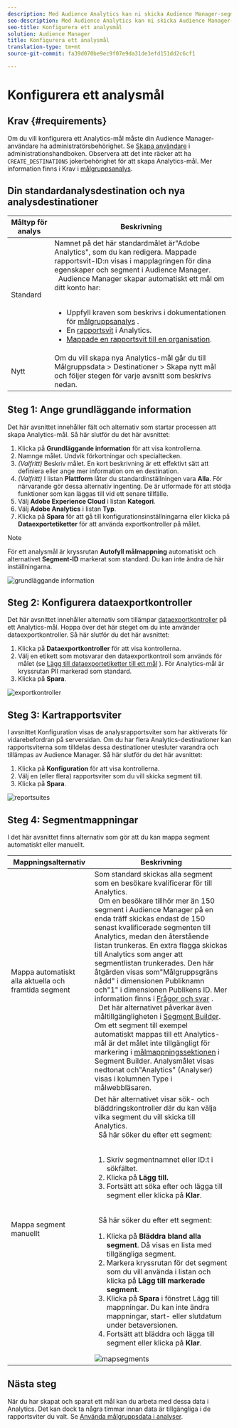 ```yaml
---
description: Med Audience Analytics kan ni skicka Audience Manager-segment till Analytics. Om du vill använda den här funktionen skapar du ett Analytics-mål och mappar segment till det i Audience Manager.
seo-description: Med Audience Analytics kan ni skicka Audience Manager-segment till Analytics. Om du vill använda den här funktionen skapar du ett Analytics-mål och mappar segment till det i Audience Manager.
seo-title: Konfigurera ett analysmål
solution: Audience Manager
title: Konfigurera ett analysmål
translation-type: tm+mt
source-git-commit: fa39d070be9ec9f07e9da31de3efd151dd2c6cf1

---
```



# Konfigurera ett analysmål

## Krav {#requirements}

Om du vill konfigurera ett Analytics-mål måste din Audience Manager-användare ha administratörsbehörighet. Se [Skapa användare](/help/using/features/administration/administration-overview.md#create-users) i administrationshandboken. Observera att det inte räcker att ha `CREATE_DESTINATIONS` jokerbehörighet [](/help/using/features/administration/administration-overview.md#wild-card-permissions) för att skapa Analytics-mål.
Mer information finns i Krav i [målgruppsanalys](https://marketing.adobe.com/resources/help/en_US/analytics/audiences/).

## Din standardanalysdestination och nya analysdestinationer

| Måltyp för analys | Beskrivning |
|---|---|
| Standard | Namnet på det här standardmålet är&quot;Adobe Analytics&quot;, som du kan redigera. Mappade rapportsvit-ID:n visas i mapplagringen för dina egenskaper och segment i Audience Manager. <br>  Audience Manager skapar automatiskt ett mål om ditt konto har: <br>  <ul><li>Uppfyll kraven som beskrivs i dokumentationen för [målgruppsanalys](https://marketing.adobe.com/resources/help/en_US/analytics/audiences/) .</li><li>En [rapportsvit](https://marketing.adobe.com/resources/help/en_US/sc/implement/ref-reports-report-suites.html) i Analytics.</li><li>[Mappade en rapportsvit till en organisation](https://marketing.adobe.com/resources/help/en_US/mcloud/report-suite-mapping.html).</li></ul> |
| Nytt | Om du vill skapa nya Analytics-mål går du till Målgruppsdata > Destinationer > Skapa nytt mål och följer stegen för varje avsnitt som beskrivs nedan. |

## Steg 1: Ange grundläggande information

Det här avsnittet innehåller fält och alternativ som startar processen att skapa Analytics-mål. Så här slutför du det här avsnittet:

1. Klicka på **Grundläggande information** för att visa kontrollerna.
2. Namnge målet. Undvik förkortningar och specialtecken.
3. *(Valfritt)* Beskriv målet. En kort beskrivning är ett effektivt sätt att definiera eller ange mer information om en destination.
4. *(Valfritt)* I listan **Plattform** låter du standardinställningen vara **Alla**. För närvarande gör dessa alternativ ingenting. De är utformade för att stödja funktioner som kan läggas till vid ett senare tillfälle.
5. Välj **Adobe Experience Cloud** i listan **Kategori**.
6. Välj **Adobe Analytics** i listan **Typ**.
7. Klicka på **Spara** för att gå till konfigurationsinställningarna eller klicka på **Dataexportetiketter** för att använda exportkontroller på målet.

>[!NOTE]
>
>För ett analysmål är kryssrutan **Autofyll målmappning** automatiskt och alternativet **Segment-ID** markerat som standard. Du kan inte ändra de här inställningarna.

![grundläggande information](assets/basicinformation.png)

## Steg 2: Konfigurera dataexportkontroller

Det här avsnittet innehåller alternativ som tillämpar [dataexportkontroller](/help/using/features/data-export-controls.md) på ett Analytics-mål. Hoppa över det här steget om du inte använder dataexportkontroller. Så här slutför du det här avsnittet:

1. Klicka på **Dataexportkontroller** för att visa kontrollerna.
1. Välj en etikett som motsvarar den dataexportkontroll som används för målet (se [Lägg till dataexportetiketter till ett mål](/help/using/features/destinations/add-data-export-labels.md) ). För Analytics-mål är kryssrutan PII markerad som standard.
1. Klicka på **Spara**.

![exportkontroller](assets/exportControls.png)

## Steg 3: Kartrapportsviter

I avsnittet Konfiguration visas de analysrapportsviter som har aktiverats för vidarebefordran på serversidan. Om du har flera Analytics-destinationer kan rapportsviterna som tilldelas dessa destinationer utesluter varandra och tillämpas av Audience Manager. Så här slutför du det här avsnittet:

1. Klicka på **Konfiguration** för att visa kontrollerna.
1. Välj en (eller flera) rapportsviter som du vill skicka segment till.
1. Klicka på **Spara**.

![reportsuites](assets/reportSuites.png)

## Steg 4: Segmentmappningar

I det här avsnittet finns alternativ som gör att du kan mappa segment automatiskt eller manuellt.

| Mappningsalternativ | Beskrivning |
|---|---|
| Mappa automatiskt alla aktuella och framtida segment | Som standard skickas alla segment som en besökare kvalificerar för till Analytics. <br>  Om en besökare tillhör mer än 150 segment i Audience Manager på en enda träff skickas endast de 150 senast kvalificerade segmenten till Analytics, medan den återstående listan trunkeras. En extra flagga skickas till Analytics som anger att segmentlistan trunkerades. Den här åtgärden visas som&quot;Målgruppsgräns nådd&quot; i dimensionen Publiknamn och&quot;1&quot; i dimensionen Publikens ID. Mer information finns i [Frågor och svar](https://marketing.adobe.com/resources/help/en_US/analytics/audiences/mc-audiences-faqs.html) . <br>  Det här alternativet påverkar även måltillgängligheten i [Segment Builder](/help/using/features/segments/segment-builder.md). Om ett segment till exempel automatiskt mappas till ett Analytics-mål är det målet inte tillgängligt för markering i [målmappningssektionen](/help/using/features/segments/segment-builder.md#segment-builder-controls-destinations) i Segment Builder. Analysmålet visas nedtonat och&quot;Analytics&quot; (Analyser) visas i kolumnen Type i målwebbläsaren. |
| Mappa segment manuellt | Det här alternativet visar sök- och bläddringskontroller där du kan välja vilka segment du vill skicka till Analytics. <br>  Så här söker du efter ett segment: <br>  <ol><li>Skriv segmentnamnet eller ID:t i sökfältet.</li><li>Klicka på <b>Lägg till.</b></li><li>Fortsätt att söka efter och lägga till segment eller klicka på <b>Klar</b>.</li></ol><br>  Så här söker du efter ett segment: <ol><li>Klicka på <b>Bläddra bland alla segment</b>. Då visas en lista med tillgängliga segment.</li><li>Markera kryssrutan för det segment som du vill använda i listan och klicka på <b>Lägg till markerade segment</b>.</li><li>Klicka på <b>Spara</b> i fönstret Lägg till mappningar. Du kan inte ändra mappningar, start- eller slutdatum under betaversionen.</li><li>Fortsätt att bläddra och lägga till segment eller klicka på <b>Klar</b>.</li></ol> ![mapsegments](assets/mapSegments.png) |

## Nästa steg

När du har skapat och sparat ett mål kan du arbeta med dessa data i Analytics. Det kan dock ta några timmar innan data är tillgängliga i de rapportsviter du valt. Se [Använda målgruppsdata i analyser](https://marketing.adobe.com/resources/help/en_US/analytics/audiences/use-audience-data-analytics.html).
